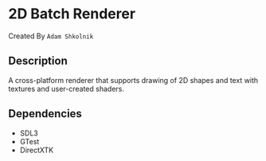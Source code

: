 # 2D Batch Renderer

Created By `Adam Shkolnik`

## Description

A cross-platform renderer that supports drawing of 2D shapes and text 
with textures and user-created shaders.

## Dependencies

- SDL3
- GTest
- DirectXTK